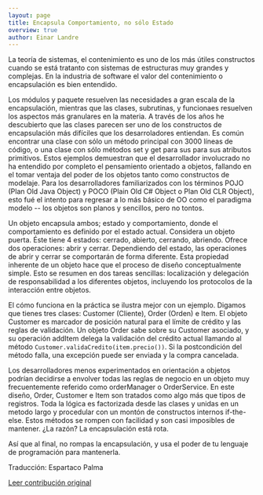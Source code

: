 ```yaml
---
layout: page
title: Encapsula Comportamiento, no sólo Estado
overview: true
author: Einar Landre
---
```


La teoría de sistemas, el contenimiento es uno de los más útiles constructos cuando se está tratanto con sistemas de estructuras muy grandes y complejas. En la industria de software el valor del contenimiento o encapsulación es bien entendido.

Los módulos y paquete resuelven las necesidades a gran escala de la encapsulación, mientras que las clases, subrutinas, y funcionaes resuelven los aspectos más granulares en la materia. A través de los años he descubierto que las clases parecen ser uno de los constructos de encapsulación más difíciles que los desarroladores entiendan. Es común encontrar una clase con sólo un método principal con 3000 líneas de código, o una clase con sólo métodos set y get para sus para sus atributos primitivos. Estos ejemplos demuestran que el desarrollador involucrado no ha entendido por completo el pensamiento orientado a objetos, fallando en el tomar ventaja del poder de los objetos tanto como constructos de modelaje. Para los desarrolladores familiarizados con los términos POJO (Plan Old Java Object) y POCO (Plain Old C# Object o Plan Old CLR Object), esto fué el intento para regresar a lo más básico de OO como el paradigma modelo -- los objetos son planos y sencillos, pero no tontos.

Un objeto encapsula ambos; estado y comportamiento, donde el comportamiento es definido por el estado actual. Considera un objeto puerta. Éste tiene 4 estados: cerrado, abierto, cerrando, abriendo. Ofrece dos operaciones: abrir y cerrar. Dependiendo del estado, las operaciones de abrir y cerrar se comportarán de forma diferente. Esta propiedad inherente de un objeto hace que el proceso de diseño conceptualmente simple. Esto se resumen en dos tareas sencillas: localización y delegación de responsabilidad a los diferentes objetos, incluyendo los protocolos de la interacción entre objetos.

El cómo funciona en la práctica se ilustra mejor con un ejemplo. Digamos que tienes tres clases: Customer (Cliente), Order (Orden) e Item. El objeto Customer es marcador de posición natural para el límite de crédito y las reglas de validación. Un objeto Order sabe sobre su Customer asociado, y su operación addItem delega la validación del crédito actual llamando al método `Customer.validaCredito(item.precio())`. Si la postcondición del método falla, una excepción puede ser enviada y la compra cancelada.

Los desarrolladores menos experimentados en orientación a objetos podrían decidirse a envolver todas las reglas de negocio en un objeto muy frecuentemente referido como orderManager o OrderService. En este diseño, Order, Customer  e Item son tratados como algo más que tipos de registros. Toda la lógica es factorizada desde las clases y unidas en un metodo largo y procedular con un montón de constructos internos if-the-else. Estos métodos se rompen con facilidad y son casi imposibles de mantener. ¿La razón? La encapsulación está rota.

Así que al final, no rompas la encapsulación, y usa el poder de tu lenguaje de programación para mantenerla.


Traducción: Espartaco Palma

[Leer contribución original](http://programmer.97things.oreilly.com/wiki/index.php/Encapsulate_Behavior%2C_not_Just_State)